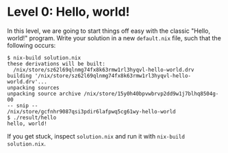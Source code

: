 # Level 0: Hello, world!

In this level, we are going to start things off easy with the classic
"Hello, world!" program. Write your solution in a new `default.nix`
file, such that the following occurs:

```
$ nix-build solution.nix 
these derivations will be built:
  /nix/store/sz62l69qlnmg74fx8k63rmw1rl3hyqvl-hello-world.drv
building '/nix/store/sz62l69qlnmg74fx8k63rmw1rl3hyqvl-hello-world.drv'...
unpacking sources
unpacking source archive /nix/store/15y0h40bpvwbrvp2dd9w1j7blhq8504g-00
-- snip --
/nix/store/gcfnhr9087qsi3pdir6lafpwq5cg61wy-hello-world
$ ./result/hello 
hello, world!
```

If you get stuck, inspect `solution.nix` and run it with `nix-build
solution.nix`.
